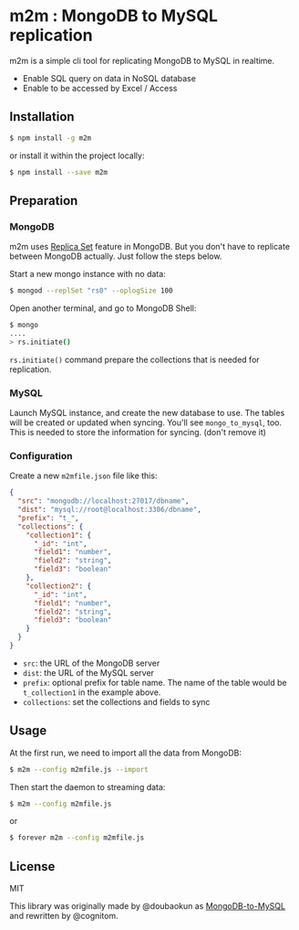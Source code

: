 # m2m : MongoDB to MySQL replication

m2m is a simple cli tool for replicating MongoDB to MySQL in realtime.

- Enable SQL query on data in NoSQL database
- Enable to be accessed by Excel / Access

## Installation

```bash
$ npm install -g m2m
```

or install it within the project locally:

```bash
$ npm install --save m2m
```

## Preparation

### MongoDB

m2m uses [Replica Set](http://docs.mongodb.org/manual/replication/) feature in MongoDB. But you don't have to replicate between MongoDB actually. Just follow the steps below.

Start a new mongo instance with no data:

```bash
$ mongod --replSet "rs0" --oplogSize 100
```

Open another terminal, and go to MongoDB Shell:

```bash
$ mongo
....
> rs.initiate()
```

`rs.initiate()` command prepare the collections that is needed for replication.

### MySQL

Launch MySQL instance, and create the new database to use. The tables will be created or updated when syncing. You'll see `mongo_to_mysql`, too. This is needed to store the information for syncing. (don't remove it)

### Configuration

Create a new `m2mfile.json` file like this:

```json
{
  "src": "mongodb://localhost:27017/dbname",
  "dist": "mysql://root@localhost:3306/dbname",
  "prefix": "t_",
  "collections": {
    "collection1": {
      "_id": "int",
      "field1": "number",
      "field2": "string",
      "field3": "boolean"
    },
    "collection2": {
      "_id": "int",
      "field1": "number",
      "field2": "string",
      "field3": "boolean"
    }
  }
}
```

- `src`: the URL of the MongoDB server
- `dist`: the URL of the MySQL server
- `prefix`: optional prefix for table name. The name of the table would be `t_collection1` in the example above.
- `collections`: set the collections and fields to sync

## Usage

At the first run, we need to import all the data from MongoDB:

```bash
$ m2m --config m2mfile.js --import
```

Then start the daemon to streaming data:

```bash
$ m2m --config m2mfile.js
```

or

```bash
$ forever m2m --config m2mfile.js
```

## License

MIT

This library was originally made by @doubaokun as [MongoDB-to-MySQL](https://github.com/doubaokun/MongoDB-to-MySQL) and rewritten by @cognitom.
